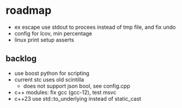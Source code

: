 # roadmap
- ex escape use stdout to procees instead of tmp file, and fix undo
- config for lcov, min percentage
- linux print setup asserts

## backlog
- use boost python for scripting
- current stc uses old scintilla
  - does not support json bool, see config.cpp
- c++ modules: fix gcc (gcc-12), test msvc
- c++23 use std::to_underlying instead of static_cast
